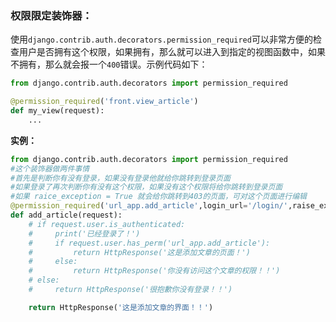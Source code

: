 ### 权限限定装饰器：

使用`django.contrib.auth.decorators.permission_required`可以非常方便的检查用户是否拥有这个权限，如果拥有，那么就可以进入到指定的视图函数中，如果不拥有，那么就会报一个`400`错误。示例代码如下：

```python
from django.contrib.auth.decorators import permission_required

@permission_required('front.view_article')
def my_view(request):
    ...
```

**实例：**

```python
from django.contrib.auth.decorators import permission_required
#这个装饰器做两件事情
#首先是判断你有没有登录，如果没有登录他就给你跳转到登录页面
#如果登录了再次判断你有没有这个权限，如果没有这个权限将给你跳转到登录页面
#如果 raice_exception = True 就会给你跳转到403的页面，可对这个页面进行编辑
@permission_required('url_app.add_article',login_url='/login/',raise_exception=True)
def add_article(request):
    # if request.user.is_authenticated:
    #     print('已经登录了！')
    #     if request.user.has_perm('url_app.add_article'):
    #         return HttpResponse('这是添加文章的页面！')
    #     else:
    #         return HttpResponse('你没有访问这个文章的权限！！')
    # else:
    #     return HttpResponse('很抱歉你没有登录！！')

    return HttpResponse('这是添加文章的界面！！')
```


